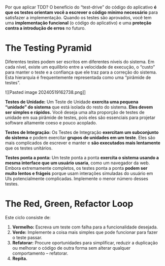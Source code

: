 Por que aplicar TDD? O benefício do “test-drive” do código do aplicativo **é que os testes orientam você a escrever o código mínimo necessário** para satisfazer a implementação. Quando os testes são aprovados, você tem uma **implementação funcional** (o código do aplicativo) e uma **proteção contra a introdução de erros** no futuro.
# The Testing Pyramid
Diferentes testes podem ser escritos em diferentes níveis do sistema. Em cada nível, existe um equilíbrio entre a velocidade de execução, o “custo” para manter o teste e a confiança que ele traz para a correção do sistema. Esta hierarquia é frequentemente representada como uma “pirâmide de testes”.

![[Pasted image 20240519162738.png]]

**Testes de Unidade:** Um Teste de Unidade **exercita uma pequena “unidade” do sistema** que está isolada do resto do sistema. **Eles devem ser simples e rápidos.** Você deseja uma alta proporção de testes de unidade em sua pirâmide de testes, pois eles são essenciais para projetar software altamente coeso e pouco acoplado.

**Testes de Integração:** Os Testes de Integração **exercitam um subconjunto do sistema** e podem exercitar **grupos de unidades em um teste**. Eles são mais complicados de escrever e manter e **são executados mais lentamente** que os testes unitários.

**Testes ponta a ponta:** Um teste ponta a ponta **exercita o sistema usando a mesma interface que um usuário usaria**, como um navegador da web. Embora extremamente completos, os testes ponta a ponta **podem ser muito lentos e frágeis** porque usam interações simuladas do usuário em UIs potencialmente complicadas. Implemente o menor número desses testes.
# The Red, Green, Refactor Loop
Este ciclo consiste de:
1. **Vermelho:** Escreva um teste com falha para a funcionalidade desejada.
2. **Verde:** Implemente a coisa mais simples que pode funcionar para fazer o teste passar.
3. **Refatorar:** Procure oportunidades para simplificar, reduzir a duplicação ou melhorar o código de outra forma sem alterar qualquer comportamento – refatorar.
4. **Repita.**
